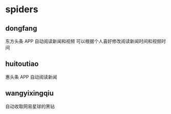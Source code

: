 # spiders

## dongfang
东方头条 APP 自动阅读新闻和视频
可以根据个人喜好修改阅读新闻时间和视频时间

## huitoutiao
惠头条 APP 自动阅读新闻

## wangyixingqiu
自动收取网易星球的黑钻
